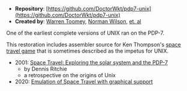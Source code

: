 
 * **Repository**: [https://github.com/DoctorWkt/pdp7-unix](https://github.com/DoctorWkt/pdp7-unix)
 * **Created by**: [Warren Toomey](https://minnie.tuhs.org/warren.html), [Norman Wilson](https://www.teach.cs.toronto.edu/~norman/pers/index.html), [et. al](https://github.com/DoctorWkt/pdp7-unix/graphs/contributors)


One of the earliest complete versions of UNIX ran on the PDP-7. 

This restoration includes assembler source for Ken Thompson's [space travel game](https://github.com/DoctorWkt/pdp7-unix/blob/master/src/cmd/st1.s) that is sometimes described as the impetus for UNIX.


* 2001: [Space Travel: Exploring the solar system and the PDP-7](https://9p.io/who/dmr/spacetravel.html)
  * by Dennis Ritchie
  * a retrospective on the origins of Unix
* 2020: [Emulation of Space Travel with graphical support](https://retrocomputingforum.com/t/ken-thompsons-space-travel-running-on-pdp-7-emulator/1503)
